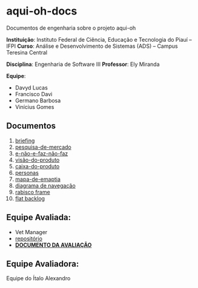 # aqui-oh-docs

Documentos de engenharia sobre o projeto aqui-oh

**Instituição**: Instituto Federal de Ciência, Educação e Tecnologia do Piauí – IFPI
**Curso**: Análise e Desenvolvimento de Sistemas (ADS) – Campus Teresina Central

**Disciplina**: Engenharia de Software III
**Professor**: Ely Miranda

**Equipe**:
* Davyd Lucas
* Francisco Davi
* Germano Barbosa
* Vinícius Gomes

## Documentos

1. [briefing](./01-briefing.md)
2. [pesquisa-de-mercado](./02-pesquisa-de-mercado.md)
3. [e-não-e-faz-não-faz](./03-e-não-e-faz-não-faz.md)
4. [visão-do-produto](./04-visão-do-produto.md)
5. [caixa-do-produto](./05-caixa-do-produto.md)
6. [personas](./06-personas.md)
7. [mapa-de-emaptia](./07-mapa-de-emaptia.md)
8. [diagrama de navegação](https://octopus.do/4jmhg5nt6sn)
9. [rabisco frame](./rabisco-frame/README.md)
10. [flat backlog](https://docs.google.com/spreadsheets/d/1uRcSMi85alYYGLq8MqLwHy3Kw2uPLyEqB8VvQUFZ5qQ/edit?usp=sharing)

## Equipe Avaliada:
- Vet Manager
- [repositório](https://github.com/DanielVbrn/vet_manager)
- [**DOCUMENTO DA AVALIAÇÃO**](./outros/avaliação.md)

## Equipe Avaliadora:
Equipe do Ítalo Alexandro 
